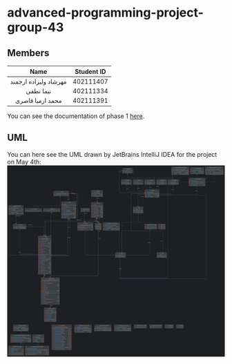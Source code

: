 # advanced-programming-project-group-43
## Members
|         Name            | Student ID |
| :---------------------: | :--------: |
|  مهرشاد ولیزاده ارجمند | 402111407   |
|  نیما نطقی         | 402111334   |
|  محمد ارمیا قاصری   | 402111391   |

You can see the documentation of phase 1 [here](https://github.com/advanced-programming-sut-2024/advanced-programming-project-group-43/blob/mehrshad_branch/docs/AP_Phase1_2024.pdf).
## UML
You can here see the UML drawn by JetBrains IntelliJ IDEA for the project on May 4th:
![UML](docs/IntelliJ%20UML.png)